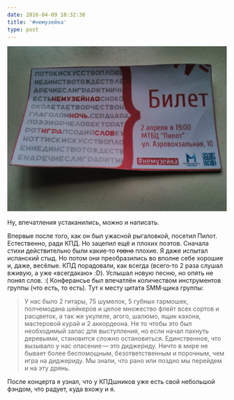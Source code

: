 ```yaml
---
date: 2016-04-09 18:32:38
title: '#немузейка'
type: post
---
```


![Билет на немузейку](nemuzejka-02042016.jpg)

Ну, впечатления устаканились, можно и написать.

Впервые после того, как он был ужасной рыгаловкой, посетил Пилот. Естественно, ради КПД. Но зацепил ещё и плохих поэтов.
Сначала стихи действительно были какие‐то ~~говно~~ плохие. Я даже испытал испанский стыд. Но потом они преобразились во
вполне себе хорошие и, даже, весёлые. КПД порадовали, как всегда (всего‐то 2 раза слушал вживую, а уже «всегдакаю» :D).
Услышал новую песню, но опять не понял слов. :( Конферансье был впечатлён количеством инструментов группы (что есть, то
есть). Тут к месту цитата SMM‐щика группы:

> У нас было 2 гитары, 75 шумелок, 5 губных гармошек, полчемодана шейкеров и целое множество флейт всех сортов и
> расцветок, а так же укулеле, агого, шалюмо, ящик кахона, мастеровой курай и 2 аккордеона. Не то чтобы это был
> необходимый запас для выступления, но если начал пахнуть деревьями, становится сложно остановиться. Единственное, что
> вызывало у нас опасение — это диджериду. Ничто в мире не бывает более беспомощным, безответственным и порочным, чем
> игра на диджериду. Мы знали, что рано или поздно мы перейдем и на эту дрянь.

После концерта я узнал, что у КПДшников уже есть свой небольшой фэндом, что радует, куда вхожу и я.
